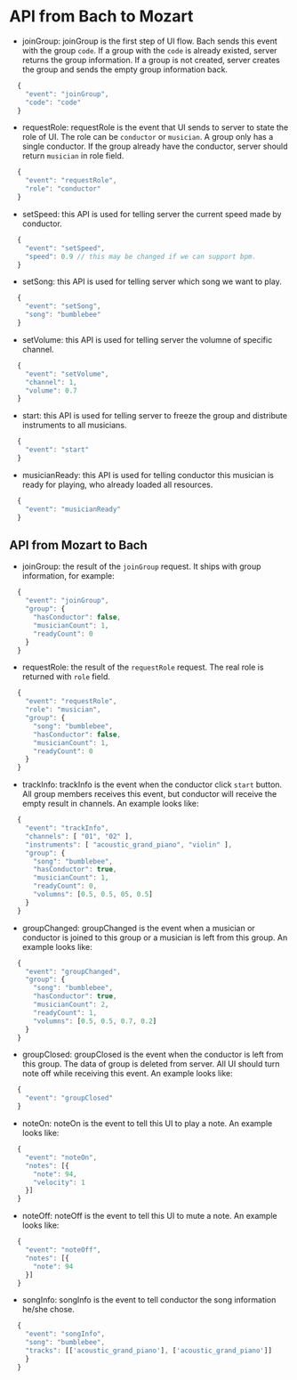 # API from Bach to Mozart

* joinGroup: joinGroup is the first step of UI flow. Bach sends this event with the group `code`. If a group with the `code` is already existed, server returns the group information. If a group is not created, server creates the group and sends the empty group information back.

``` javascript
  {
    "event": "joinGroup",
    "code": "code"
  }
```

* requestRole: requestRole is the event that UI sends to server to state the role of UI. The role can be `conductor` or `musician`. A group only has a single conductor. If the group already have the conductor, server should return `musician` in role field.

``` javascript
  {
    "event": "requestRole",
    "role": "conductor"
  }
```

* setSpeed: this API is used for telling server the current speed made by conductor.

``` javascript
  {
    "event": "setSpeed",
    "speed": 0.9 // this may be changed if we can support bpm.
  }
```

* setSong: this API is used for telling server which song we want to play.

``` javascript
  {
    "event": "setSong",
    "song": "bumblebee"
  }
```

* setVolume: this API is used for telling server the volumne of specific channel.

``` javascript
  {
    "event": "setVolume",
    "channel": 1,
    "volume": 0.7
  }
```

* start: this API is used for telling server to freeze the group and distribute instruments to all musicians.

``` javascript
  {
    "event": "start"
  }
```

* musicianReady: this API is used for telling conductor this musician is ready for playing, who already loaded all resources.

``` javascript
  {
    "event": "musicianReady"
  }
```

## API from Mozart to Bach

* joinGroup: the result of the `joinGroup` request. It ships with group information, for example:

```javascript
  {
    "event": "joinGroup",
    "group": {
      "hasConductor": false,
      "musicianCount": 1,
      "readyCount": 0
    }
  }
```

* requestRole: the result of the `requestRole` request. The real role is returned with `role` field.

```javascript
  {
    "event": "requestRole",
    "role": "musician",
    "group": {
      "song": "bumblebee",
      "hasConductor": false,
      "musicianCount": 1,
      "readyCount": 0
    }
  }
```

* trackInfo: trackInfo is the event when the conductor click `start` button. All group members receives this event, but conductor will receive the empty result in channels. An example looks like:

```javascript
  {
    "event": "trackInfo",
    "channels": [ "01", "02" ],
    "instruments": [ "acoustic_grand_piano", "violin" ],
    "group": {
      "song": "bumblebee",
      "hasConductor": true,
      "musicianCount": 1,
      "readyCount": 0,
      "volumns": [0.5, 0.5, 05, 0.5]
    }
  }
```

* groupChanged: groupChanged is the event when a musician or conductor is joined to this group or a musician is left from this group. An example looks like:

```javascript
  {
    "event": "groupChanged",
    "group": {
      "song": "bumblebee",
      "hasConductor": true,
      "musicianCount": 2,
      "readyCount": 1,
      "volumns": [0.5, 0.5, 0.7, 0.2]
    }
  }
```

* groupClosed: groupClosed is the event when the conductor is left from this group. The data of group is deleted from server. All UI should turn note off while receiving this event. An example looks like:

```javascript
  {
    "event": "groupClosed"
  }
```

* noteOn: noteOn is the event to tell this UI to play a note. An example looks like:

```javascript
  {
    "event": "noteOn",
    "notes": [{
      "note": 94,
      "velocity": 1
    }]
  }
```

* noteOff: noteOff is the event to tell this UI to mute a note. An example looks like:

```javascript
  {
    "event": "noteOff",
    "notes": [{
      "note": 94
    }]
  }
```

* songInfo: songInfo is the event to tell conductor the song information he/she chose.

```javascript
  {
    "event": "songInfo",
    "song": "bumblebee",
    "tracks": [['acoustic_grand_piano'], ['acoustic_grand_piano']]
    }
  }
```
